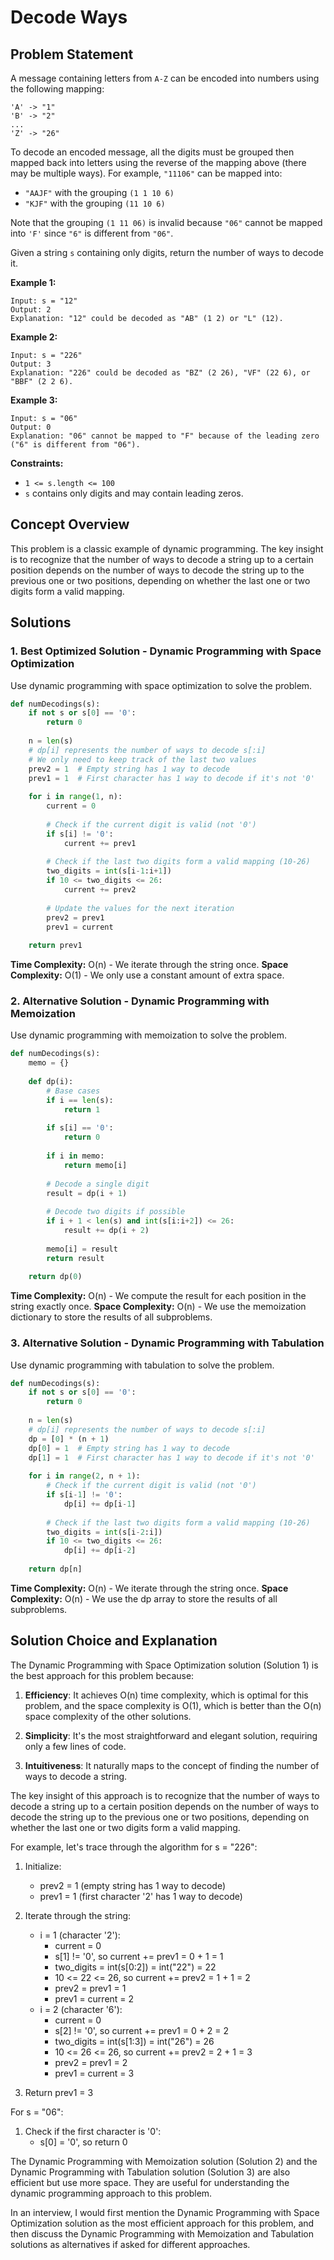 # Decode Ways

## Problem Statement

A message containing letters from `A-Z` can be encoded into numbers using the following mapping:
```
'A' -> "1"
'B' -> "2"
...
'Z' -> "26"
```

To decode an encoded message, all the digits must be grouped then mapped back into letters using the reverse of the mapping above (there may be multiple ways). For example, `"11106"` can be mapped into:
- `"AAJF"` with the grouping `(1 1 10 6)`
- `"KJF"` with the grouping `(11 10 6)`

Note that the grouping `(1 11 06)` is invalid because `"06"` cannot be mapped into `'F'` since `"6"` is different from `"06"`.

Given a string `s` containing only digits, return the number of ways to decode it.

**Example 1:**
```
Input: s = "12"
Output: 2
Explanation: "12" could be decoded as "AB" (1 2) or "L" (12).
```

**Example 2:**
```
Input: s = "226"
Output: 3
Explanation: "226" could be decoded as "BZ" (2 26), "VF" (22 6), or "BBF" (2 2 6).
```

**Example 3:**
```
Input: s = "06"
Output: 0
Explanation: "06" cannot be mapped to "F" because of the leading zero ("6" is different from "06").
```

**Constraints:**
- `1 <= s.length <= 100`
- `s` contains only digits and may contain leading zeros.

## Concept Overview

This problem is a classic example of dynamic programming. The key insight is to recognize that the number of ways to decode a string up to a certain position depends on the number of ways to decode the string up to the previous one or two positions, depending on whether the last one or two digits form a valid mapping.

## Solutions

### 1. Best Optimized Solution - Dynamic Programming with Space Optimization

Use dynamic programming with space optimization to solve the problem.

```python
def numDecodings(s):
    if not s or s[0] == '0':
        return 0
    
    n = len(s)
    # dp[i] represents the number of ways to decode s[:i]
    # We only need to keep track of the last two values
    prev2 = 1  # Empty string has 1 way to decode
    prev1 = 1  # First character has 1 way to decode if it's not '0'
    
    for i in range(1, n):
        current = 0
        
        # Check if the current digit is valid (not '0')
        if s[i] != '0':
            current += prev1
        
        # Check if the last two digits form a valid mapping (10-26)
        two_digits = int(s[i-1:i+1])
        if 10 <= two_digits <= 26:
            current += prev2
        
        # Update the values for the next iteration
        prev2 = prev1
        prev1 = current
    
    return prev1
```

**Time Complexity:** O(n) - We iterate through the string once.
**Space Complexity:** O(1) - We only use a constant amount of extra space.

### 2. Alternative Solution - Dynamic Programming with Memoization

Use dynamic programming with memoization to solve the problem.

```python
def numDecodings(s):
    memo = {}
    
    def dp(i):
        # Base cases
        if i == len(s):
            return 1
        
        if s[i] == '0':
            return 0
        
        if i in memo:
            return memo[i]
        
        # Decode a single digit
        result = dp(i + 1)
        
        # Decode two digits if possible
        if i + 1 < len(s) and int(s[i:i+2]) <= 26:
            result += dp(i + 2)
        
        memo[i] = result
        return result
    
    return dp(0)
```

**Time Complexity:** O(n) - We compute the result for each position in the string exactly once.
**Space Complexity:** O(n) - We use the memoization dictionary to store the results of all subproblems.

### 3. Alternative Solution - Dynamic Programming with Tabulation

Use dynamic programming with tabulation to solve the problem.

```python
def numDecodings(s):
    if not s or s[0] == '0':
        return 0
    
    n = len(s)
    # dp[i] represents the number of ways to decode s[:i]
    dp = [0] * (n + 1)
    dp[0] = 1  # Empty string has 1 way to decode
    dp[1] = 1  # First character has 1 way to decode if it's not '0'
    
    for i in range(2, n + 1):
        # Check if the current digit is valid (not '0')
        if s[i-1] != '0':
            dp[i] += dp[i-1]
        
        # Check if the last two digits form a valid mapping (10-26)
        two_digits = int(s[i-2:i])
        if 10 <= two_digits <= 26:
            dp[i] += dp[i-2]
    
    return dp[n]
```

**Time Complexity:** O(n) - We iterate through the string once.
**Space Complexity:** O(n) - We use the dp array to store the results of all subproblems.

## Solution Choice and Explanation

The Dynamic Programming with Space Optimization solution (Solution 1) is the best approach for this problem because:

1. **Efficiency**: It achieves O(n) time complexity, which is optimal for this problem, and the space complexity is O(1), which is better than the O(n) space complexity of the other solutions.

2. **Simplicity**: It's the most straightforward and elegant solution, requiring only a few lines of code.

3. **Intuitiveness**: It naturally maps to the concept of finding the number of ways to decode a string.

The key insight of this approach is to recognize that the number of ways to decode a string up to a certain position depends on the number of ways to decode the string up to the previous one or two positions, depending on whether the last one or two digits form a valid mapping.

For example, let's trace through the algorithm for s = "226":

1. Initialize:
   - prev2 = 1 (empty string has 1 way to decode)
   - prev1 = 1 (first character '2' has 1 way to decode)

2. Iterate through the string:
   - i = 1 (character '2'):
     - current = 0
     - s[1] != '0', so current += prev1 = 0 + 1 = 1
     - two_digits = int(s[0:2]) = int("22") = 22
     - 10 <= 22 <= 26, so current += prev2 = 1 + 1 = 2
     - prev2 = prev1 = 1
     - prev1 = current = 2
   - i = 2 (character '6'):
     - current = 0
     - s[2] != '0', so current += prev1 = 0 + 2 = 2
     - two_digits = int(s[1:3]) = int("26") = 26
     - 10 <= 26 <= 26, so current += prev2 = 2 + 1 = 3
     - prev2 = prev1 = 2
     - prev1 = current = 3

3. Return prev1 = 3

For s = "06":

1. Check if the first character is '0':
   - s[0] = '0', so return 0

The Dynamic Programming with Memoization solution (Solution 2) and the Dynamic Programming with Tabulation solution (Solution 3) are also efficient but use more space. They are useful for understanding the dynamic programming approach to this problem.

In an interview, I would first mention the Dynamic Programming with Space Optimization solution as the most efficient approach for this problem, and then discuss the Dynamic Programming with Memoization and Tabulation solutions as alternatives if asked for different approaches.
